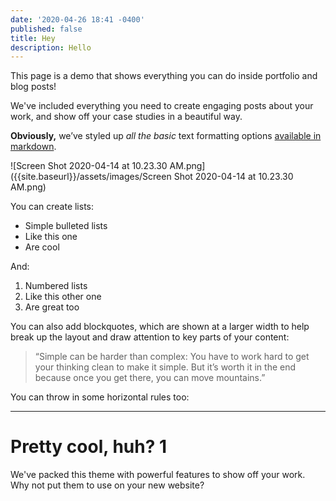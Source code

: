 ```yaml
---
date: '2020-04-26 18:41 -0400'
published: false
title: Hey
description: Hello
---
```

This page is a demo that shows everything you can do inside portfolio and blog posts!

We've included everything you need to create engaging posts about your work, and show off your case studies in a beautiful way.

**Obviously,** we’ve styled up *all the basic* text formatting options [available in markdown](https://github.com/adam-p/markdown-here/wiki/Markdown-Cheatsheet).

![Screen Shot 2020-04-14 at 10.23.30 AM.png]({{site.baseurl}}/assets/images/Screen Shot 2020-04-14 at 10.23.30 AM.png)

You can create lists:

* Simple bulleted lists
* Like this one
* Are cool

And:

1. Numbered lists
2. Like this other one
3. Are great too

You can also add blockquotes, which are shown at a larger width to help break up the layout and draw attention to key parts of your content:

> “Simple can be harder than complex: You have to work hard to get your thinking clean to make it simple. But it’s worth it in the end because once you get there, you can move mountains.”

You can throw in some horizontal rules too:

---

# Pretty cool, huh? 1

We've packed this theme with powerful features to show off your work.
Why not put them to use on your new website?
